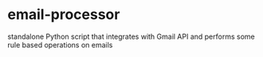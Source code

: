 # email-processor
standalone Python script that integrates with Gmail API and performs some rule based operations on emails
